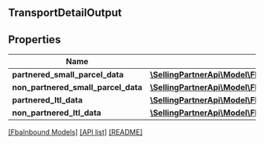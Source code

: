 ## TransportDetailOutput

## Properties

Name | Type | Description | Notes
------------ | ------------- | ------------- | -------------
**partnered_small_parcel_data** | [**\SellingPartnerApi\Model\FbaInbound\PartneredSmallParcelDataOutput**](PartneredSmallParcelDataOutput.md) |  | [optional]
**non_partnered_small_parcel_data** | [**\SellingPartnerApi\Model\FbaInbound\NonPartneredSmallParcelDataOutput**](NonPartneredSmallParcelDataOutput.md) |  | [optional]
**partnered_ltl_data** | [**\SellingPartnerApi\Model\FbaInbound\PartneredLtlDataOutput**](PartneredLtlDataOutput.md) |  | [optional]
**non_partnered_ltl_data** | [**\SellingPartnerApi\Model\FbaInbound\NonPartneredLtlDataOutput**](NonPartneredLtlDataOutput.md) |  | [optional]

[[FbaInbound Models]](../) [[API list]](../../Api) [[README]](../../../README.md)
